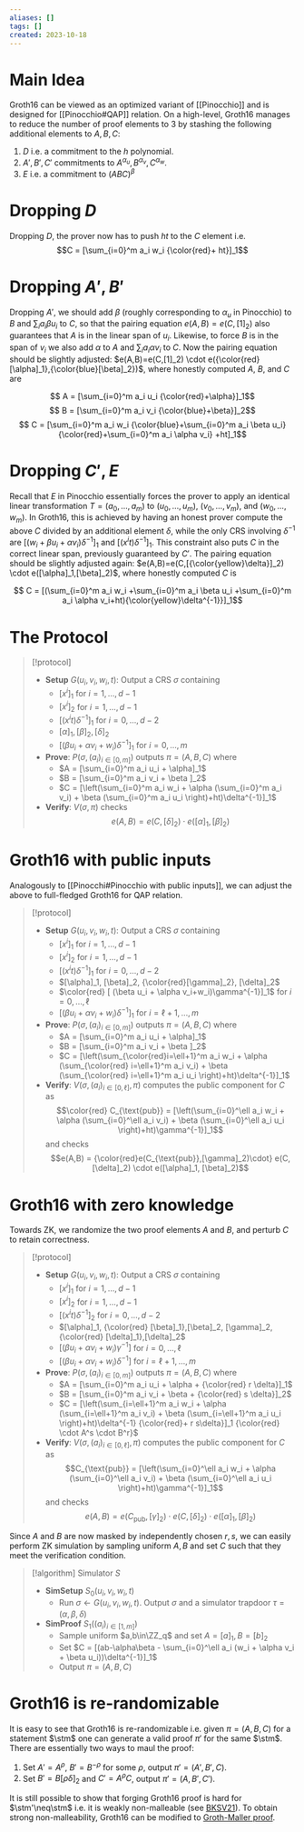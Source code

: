 ```yaml
---
aliases: []
tags: []
created: 2023-10-18
---
```

$\newcommand{\FF}{\mathbb{F}}$
$\newcommand{\ZZ}{\mathbb{Z}}$
$\newcommand{\idx}{\mathsf{i}}$
$\newcommand{\stm}{\mathsf{x}}$
$\newcommand{\wit}{\mathsf{w}}$

# Main Idea 
Groth16 can be viewed as an optimized variant of [[Pinocchio]] and is designed for [[Pinocchio#QAP]] relation. On a high-level, Groth16 manages to reduce the number of proof elements to 3 by stashing the following additional elements to $A,B,C$: 
  1. $D$ i.e. a commitment to the $h$ polynomial.  
  2. $A',B',C'$ commitments to $A^{\alpha_u}, B^{\alpha_v}, C^{\alpha_w}$.
  3. $E$ i.e. a commitment to $(ABC)^\beta$

# Dropping $D$ 
Dropping $D$, the prover now has to push $ht$ to the $C$ element i.e. $$C = [\sum_{i=0}^m a_i w_i {\color{red}+ ht}]_1$$

# Dropping $A',B'$
Dropping $A'$, we should add $\beta$ (roughly corresponding to $\alpha_u$ in Pinocchio) to $B$ and $\sum_i a_i \beta u_i$ to $C$, so that the pairing equation $e(A,B)=e(C,[1]_2)$ also guarantees that $A$ is in the linear span of $u_i$. 
Likewise, to force $B$ is in the span of $v_i$ we also add $\alpha$ to $A$ and $\sum_i a_i \alpha v_i$ to $C$.
Now the pairing equation should be slightly adjusted: $e(A,B)=e(C,[1]_2) \cdot e({\color{red}[\alpha]_1},{\color{blue}[\beta]_2})$, where honestly computed $A$, $B$, and $C$ are

$$ A = [\sum_{i=0}^m a_i u_i {\color{red}+\alpha}]_1$$
$$ B = [\sum_{i=0}^m a_i v_i {\color{blue}+\beta}]_2$$
$$ C = [\sum_{i=0}^m a_i w_i {\color{blue}+\sum_{i=0}^m a_i \beta u_i} {\color{red}+\sum_{i=0}^m a_i \alpha v_i} +ht]_1$$

# Dropping $C',E$ 
Recall that $E$ in Pinocchio essentially forces the prover to apply an identical linear transformation $T=(a_0,\ldots,a_m)$ to $(u_0,\ldots,u_m)$, $(v_0,\ldots,v_m)$, and $(w_0,\ldots,w_m)$.
In Groth16, this is achieved by having an honest prover compute the above $C$ divided by an additional element $\delta$, while the only CRS involving $\delta^{-1}$ are $[(w_i + \beta u_i +\alpha v_i)\delta^{-1}]_1$ and  $[(x^i t)\delta^{-1}]_1$.
This constraint also puts $C$ in the correct linear span, previously guaranteed by $C'$. 
The pairing equation should be slightly adjusted again: $e(A,B)=e(C,[{\color{yellow}\delta}]_2) \cdot e([\alpha]_1,[\beta]_2)$, where honestly computed $C$ is


$$ C = [(\sum_{i=0}^m a_i w_i +\sum_{i=0}^m a_i \beta u_i +\sum_{i=0}^m a_i \alpha v_i+ht){\color{yellow}\delta^{-1}}]_1$$

# The Protocol
> [!protocol] 
> - **Setup** $G(u_i,v_i,w_i,t)$: Output a CRS $\sigma$ containing
>   - $[x^i]_1$ for $i=1,\ldots,d-1$
>   - $[x^i]_2$ for $i=1,\ldots,d-1$
>   - $[(x^i t)\delta^{-1}]_1$ for $i=0,\ldots,d-2$
>   - $[\alpha]_1, [\beta]_2, [\delta]_2$
>   - $[ (\beta u_i + \alpha v_i+w_i)\delta^{-1}]_1$ for $i=0,\ldots,m$
> - **Prove**: $P(\sigma,(a_i)_{i\in [0,m]})$ outputs $\pi = (A,B,C)$ where
>   - $A = [\sum_{i=0}^m a_i u_i + \alpha]_1$
>   - $B = [\sum_{i=0}^m a_i v_i + \beta ]_2$
>   - $C = [\left(\sum_{i=0}^m a_i w_i + \alpha (\sum_{i=0}^m a_i v_i) + \beta (\sum_{i=0}^m a_i u_i \right)+ht)\delta^{-1}]_1$
> - **Verify**: $V(\sigma,\pi)$ checks
>   $$e(A,B) = e(C,[\delta]_2) \cdot e([\alpha]_1, [\beta]_2)$$ 

# Groth16 with public inputs
Analogously to [[Pinocchi#Pinocchio with public inputs]], we can adjust the above to full-fledged Groth16 for QAP relation. 
> [!protocol] 
> - **Setup** $G(u_i,v_i,w_i,t)$: Output a CRS $\sigma$ containing
>   - $[x^i]_1$ for $i=1,\ldots,d-1$
>   - $[x^i]_2$ for $i=1,\ldots,d-1$
>   - $[(x^i t)\delta^{-1}]_1$ for $i=0,\ldots,d-2$
>   - $[\alpha]_1, [\beta]_2, {\color{red}[\gamma]_2}, [\delta]_2$
>   - $\color{red} [ (\beta u_i + \alpha v_i+w_i)\gamma^{-1}]_1$ for $i=0,\ldots,\ell$
>   - $[ (\beta u_i + \alpha v_i+w_i)\delta^{-1}]_1$ for $i=\ell+1,\ldots,m$
> - **Prove**: $P(\sigma,(a_i)_{i\in [0,m]})$ outputs $\pi = (A,B,C)$ where
>   - $A = [\sum_{i=0}^m a_i u_i + \alpha]_1$
>   - $B = [\sum_{i=0}^m a_i v_i + \beta ]_2$
>   - $C = [\left(\sum_{\color{red}i=\ell+1}^m a_i w_i + \alpha (\sum_{\color{red} i=\ell+1}^m a_i v_i) + \beta (\sum_{\color{red} i=\ell+1}^m a_i u_i \right)+ht)\delta^{-1}]_1$
> - **Verify**: $V(\sigma,(a_i)_{i\in[0,\ell]},\pi)$ computes the public component for $C$ as
>   $$\color{red} C_{\text{pub}} = [\left(\sum_{i=0}^\ell a_i w_i + \alpha (\sum_{i=0}^\ell a_i v_i) + \beta (\sum_{i=0}^\ell a_i u_i \right)+ht)\gamma^{-1}]_1$$ 
> and checks
>   $$e(A,B) = {\color{red}e(C_{\text{pub}},[\gamma]_2)\cdot} e(C,[\delta]_2) \cdot  e([\alpha]_1, [\beta]_2)$$

# Groth16 with zero knowledge
Towards ZK, we randomize the two proof elements $A$ and $B$, and perturb $C$ to retain correctness.

> [!protocol] 
> - **Setup** $G(u_i,v_i,w_i,t)$: Output a CRS $\sigma$ containing
>   - $[x^i]_1$ for $i=1,\ldots,d-1$
>   - $[x^i]_2$ for $i=1,\ldots,d-1$
>   - $[(x^i t)\delta^{-1}]_2$ for $i=0,\ldots,d-2$
>   - $[\alpha]_1, {\color{red} [\beta]_1},[\beta]_2, [\gamma]_2, {\color{red} [\delta]_1},[\delta]_2$
>   - $[ (\beta u_i + \alpha v_i+w_i)\gamma^{-1}]$ for $i=0,\ldots,\ell$
>   - $[ (\beta u_i + \alpha v_i+w_i)\delta^{-1}]$ for $i=\ell+1,\ldots,m$
> - **Prove**: $P(\sigma,(a_i)_{i\in [0,m]})$ outputs $\pi = (A,B,C)$ where
>   - $A = [\sum_{i=0}^m a_i u_i + \alpha + {\color{red} r \delta}]_1$
>   - $B = [\sum_{i=0}^m a_i v_i + \beta  + {\color{red} s \delta}]_2$
>   - $C = [\left(\sum_{i=\ell+1}^m a_i w_i + \alpha (\sum_{i=\ell+1}^m a_i v_i) + \beta (\sum_{i=\ell+1}^m a_i u_i \right)+ht)\delta^{-1} {\color{red}+ r s\delta}]_1 {\color{red} \cdot A^s \cdot 
 B^r}$
> - **Verify**: $V(\sigma,(a_i)_{i\in[0,\ell]},\pi)$ computes the public component for $C$ as
>   $$C_{\text{pub}} = [\left(\sum_{i=0}^\ell a_i w_i + \alpha (\sum_{i=0}^\ell a_i v_i) + \beta (\sum_{i=0}^\ell a_i u_i \right)+ht)\gamma^{-1}]_1$$ 
> and checks
>   $$e(A,B) = e(C_{\text{pub}},[\gamma]_2)\cdot e(C,[\delta]_2) \cdot  e([\alpha]_1, [\beta]_2)$$

Since $A$ and $B$ are now masked by independently chosen $r,s$, we can easily perform ZK simulation by sampling uniform $A,B$ and set $C$ such that they meet the verification condition.

> [!algorithm] Simulator $S$
> - **SimSetup** $S_0(u_i,v_i,w_i,t)$
>   - Run $\sigma\gets G(u_i,v_i,w_i,t)$. Output $\sigma$ and a simulator trapdoor $\tau=(\alpha,\beta,\delta)$
> - **SimProof** $S_1((a_i)_{i\in[1,m]})$
>   - Sample uniform $a,b\in\ZZ_q$ and set $A=[a]_1,B=[b]_2$
>   - Set $C = [(ab-\alpha\beta - \sum_{i=0}^\ell a_i (w_i + \alpha v_i + \beta u_i))\delta^{-1}]_1$
>   - Output $\pi=(A,B,C)$


# Groth16 is re-randomizable
It is easy to see that Groth16 is re-randomizable i.e. given $\pi=(A,B,C)$ for a statement $\stm$ one can generate a valid proof $\pi'$ for the same $\stm$. 
There are essentially two ways to maul the proof:

1. Set $A'=A^\rho$, $B'=B^{-\rho}$ for some $\rho$, output $\pi'=(A',B',C)$.
2. Set $B'=B[\rho\delta]_2$ and $C'=A^\rho C$, output $\pi'=(A,B',C')$.

It is still possible to show that forging Groth16 proof is hard for $\stm'\neq\stm$ i.e. it is weakly non-malleable (see [BKSV21](https://eprint.iacr.org/2020/811.pdf)).
To obtain strong non-malleability, Groth16 can be modified to [Groth-Maller proof](https://eprint.iacr.org/2017/540.pdf).